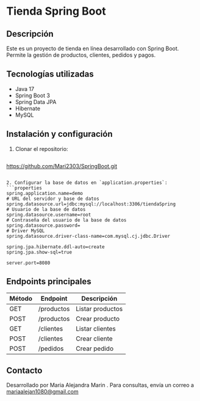 # Tienda Spring Boot

## Descripción
Este es un proyecto de tienda en línea desarrollado con Spring Boot. Permite la gestión de productos, clientes, pedidos y pagos.

## Tecnologías utilizadas
- Java 17
- Spring Boot 3
- Spring Data JPA
- Hibernate
- MySQL

## Instalación y configuración

1. Clonar el repositorio:
   ```bash
  https://github.com/Mari2303/SpringBoot.git
   ```

2. Configurar la base de datos en `application.properties`:
   ```properties
   spring.application.name=demo
   # URL del servidor y base de datos
   spring.datasource.url=jdbc:mysql://localhost:3306/tiendaSpring
   # Usuario de la base de datos
   spring.datasource.username=root
   # Contraseña del usuario de la base de datos
   spring.datasource.password=
   # Driver MySQL
   spring.datasource.driver-class-name=com.mysql.cj.jdbc.Driver

   spring.jpa.hibernate.ddl-auto=create
   spring.jpa.show-sql=true

   server.port=8080
   ```

## Endpoints principales

| Método | Endpoint          | Descripción            |
|---------|------------------|------------------------|
| GET     | /productos       | Listar productos      |
| POST    | /productos       | Crear producto        |
| GET     | /clientes        | Listar clientes       |
| POST    | /clientes        | Crear cliente         |
| POST    | /pedidos         | Crear pedido          |

## Contacto
Desarrollado por Maria Alejandra Marin . Para consultas, envía un correo a mariaalejan1080@gmail.com


